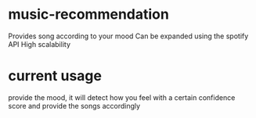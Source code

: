 # music-recommendation
Provides song according to your mood
Can be expanded using the spotify API
High scalability
# current usage
provide the mood, it will detect how you feel with a certain confidence score and provide the songs accordingly
